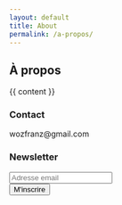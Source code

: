 ```yaml
---
layout: default
title: About
permalink: /a-propos/
---
```

<h2 class="title">À propos</h2>
<div class="container space-between">
  <div class="col-6">
    {{ content }}
  </div>
  <div class="col-5">
    <div id="contact">
      <div>
        <h3>Contact</h3>
        <span>wozfranz@gmail.com</span>
      </div>
      <div>
        <h3>Newsletter</h3>
        <div class="newsletter">
          <div id="mc_embed_signup">
            <form action="https://titlerec.us18.list-manage.com/subscribe/post?u=45cf1af3496bc2cf8f2711441&amp;id=7a87745df4" method="post" id="mc-embedded-subscribe-form" name="mc-embedded-subscribe-form" class="validate" target="_blank" novalidate="">
              <div id="mc_embed_signup_scroll">
                <div class="form">
                  <div class="mc-field-group">
                    <input type="email" value="" name="EMAIL" class="required email" id="mce-EMAIL" placeholder="Adresse email">
                  </div>
                  <div class="clear"><input type="submit" value="M'inscrire" name="subscribe" id="mc-embedded-subscribe" class="button"></div>
                </div>
                <div id="mce-responses" class="clear">
                  <div class="response" id="mce-error-response" style="display:none"></div>
                  <div class="response" id="mce-success-response" style="display:none"></div>
                </div>    <!-- real people should not fill this in and expect good things - do not remove this or risk form bot signups-->
                <div style="position: absolute; left: -5000px;" aria-hidden="true"><input type="text" name="b_45cf1af3496bc2cf8f2711441_7a87745df4" tabindex="-1" value=""></div>
              </div>
            </form>
            <script type="text/javascript" src="//s3.amazonaws.com/downloads.mailchimp.com/js/mc-validate.js"></script><script type="text/javascript">(function($) {window.fnames = new Array(); window.ftypes = new Array();fnames[0]='EMAIL';ftypes[0]='email';fnames[1]='FNAME';ftypes[1]='text';fnames[2]='LNAME';ftypes[2]='text';fnames[3]='ADDRESS';ftypes[3]='address';fnames[4]='PHONE';ftypes[4]='phone';fnames[5]='BIRTHDAY';ftypes[5]='birthday';}(jQuery));var $mcj = jQuery.noConflict(true);</script>
          </div>
        </div>
      </div>
    </div>
  </div>
</div>